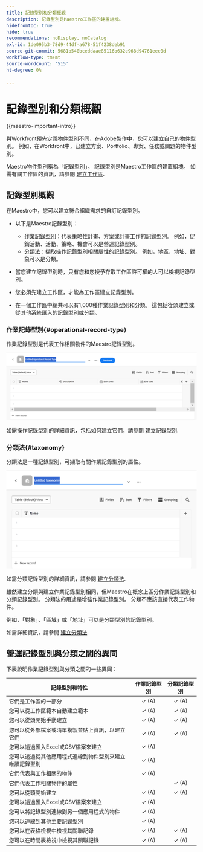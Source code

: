 ```yaml
---
title: 記錄型別和分類概觀
description: 記錄型別是Maestro工作區的建置組塊。
hidefromtoc: true
hide: true
recommendations: noDisplay, noCatalog
exl-id: 1de095b3-78d9-44df-a678-51f4238deb91
source-git-commit: 5681b540bceddaae85116b632e968d94761eec0d
workflow-type: tm+mt
source-wordcount: '515'
ht-degree: 0%

---
```


<!--udpate the metadata with real information when making this avilable in TOC and in the left nav-->

# 記錄型別和分類概觀

{{maestro-important-intro}}

與Workfront預先定義物件型別不同，在Adobe製作中，您可以建立自己的物件型別。 例如，在Workfront中，已建立方案、Portfolio、專案、任務或問題的物件型別。

Maestro物件型別稱為「記錄型別」。 記錄型別是Maestro工作區的建置組塊。 如需有關工作區的資訊，請參閱 [建立工作區](../architecture/create-workspaces.md).

## 記錄型別概觀

在Maestro中，您可以建立符合組織需求的自訂記錄型別。

* 以下是Maestro記錄型別：

   * [作業記錄型別](#operational-record-type)：代表策略性計畫、方案或計畫工作的記錄型別。 例如，促銷活動、活動、策略、機會可以是營運記錄型別。
   * [分類法](#taxonomy)：擷取操作記錄型別相關屬性的記錄型別。 例如，地區、地址、對象可以是分類。

* 當您建立記錄型別時，只有您和您授予存取工作區許可權的人可以檢視記錄型別。
* 您必須先建立工作區，才能為工作區建立記錄型別。
* 在一個工作區中總共可以有1,000種作業記錄型別和分類。 這包括從頭建立或從其他系統匯入的記錄型別或分類。

### 作業記錄型別{#operational-record-type}

作業記錄型別是代表工作相關物件的Maestro記錄型別。

![](assets/operational-record-type-blank.png)

如需操作記錄型別的詳細資訊，包括如何建立它們，請參閱 [建立記錄型別](../architecture/create-record-types.md).

### 分類法{#taxonomy}

分類法是一種記錄型別，可擷取有關作業記錄型別的屬性。

![](assets/taxonomy-record-type-blank.png)

如需分類記錄型別的詳細資訊，請參閱 [建立分類法](../architecture/create-a-taxonomy.md).

雖然建立分類與建立作業記錄型別相同，但Maestro在概念上區分作業記錄型別和分類記錄型別。 分類法的用途是增強作業記錄型別。 分類不應該直接代表工作物件。  <!--this is no longer true, but might be later?!: A taxonomy is a record without dates, like a static list of attributes.-->

<!--mimic what you did above for operational record types to say that we can also import taxonomies from other applications too - this will be possible later; for example Team would be a taxonomy record type, etc -->

例如，「對象」、「區域」或「地址」可以是分類型別的記錄型別。

如需詳細資訊，請參閱 [建立分類法](../architecture/create-a-taxonomy.md).

## 營運記錄型別與分類之間的異同

下表說明作業記錄型別與分類之間的一些異同：

| 記錄型別和特性 | 作業記錄型別 | 分類記錄型別 |
|-------------------------------------------------------------|:-----------------------:|:--------------------:|
| 它們是工作區的一部分 | ✓ (A) | ✓ (A) |
| 您可以從工作區範本自動建立範本 | ✓ (A) | ✓ (A) |
| 您可以從頭開始手動建立 | ✓ (A) | ✓ (A) |
| 您可以從外部檔案或清單複製並貼上資訊，以建立它們 | ✓ (A) | ✓ (A) |
| 您可以透過匯入Excel或CSV檔案來建立 | ✓ (A) |                     |
| 您可以透過從其他應用程式連線到物件型別來建立唯讀記錄型別 | ✓ (A) |                     |
| 它們代表與工作相關的物件 | ✓ (A) |                      |
| 它們代表工作相關物件的屬性 |                         | ✓ (A) |
| 您可以從頭開始建立 | ✓ (A) | ✓ (A) |
| 您可以透過匯入Excel或CSV檔案來建立 | ✓ (A) |                      |
| 您可以將記錄型別連線到另一個應用程式的物件 | ✓ (A) |                      |
| 您可以連線到其他主要記錄型別 | ✓ (A) |                    |
| 您可以在表格檢視中檢視其關聯記錄 | ✓ (A) | ✓ (A) |
| 您可以在時間表檢視中檢視其關聯記錄 | ✓ (A) | ✓ (A) |
